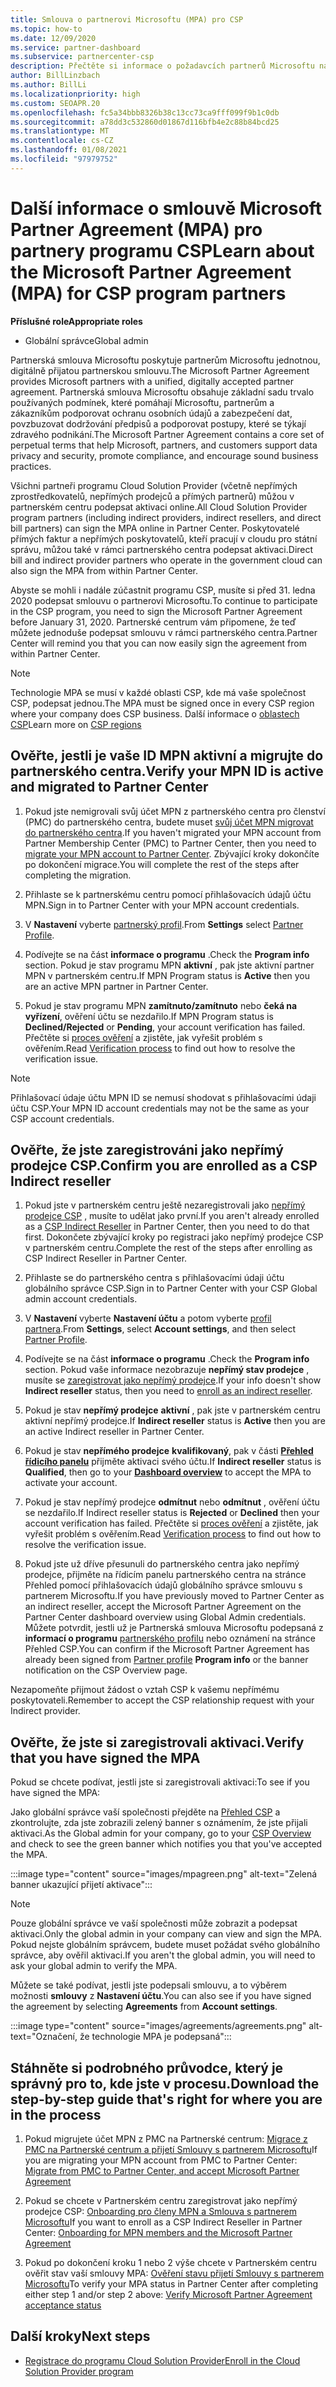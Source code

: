 ```yaml
---
title: Smlouva o partnerovi Microsoftu (MPA) pro CSP
ms.topic: how-to
ms.date: 12/09/2020
ms.service: partner-dashboard
ms.subservice: partnercenter-csp
description: Přečtěte si informace o požadavcích partnerů Microsoftu na partnery pro podepsání a ověření této sjednocené a digitálně přijatelné smlouvy o partnerovi od Microsoftu (MPA).
author: BillLinzbach
ms.author: BillLi
ms.localizationpriority: high
ms.custom: SEOAPR.20
ms.openlocfilehash: fc5a34bbb8326b38c13cc73ca9fff099f9b1c0db
ms.sourcegitcommit: a78dd3c532860d01867d116bfb4e2c88b84bcd25
ms.translationtype: MT
ms.contentlocale: cs-CZ
ms.lasthandoff: 01/08/2021
ms.locfileid: "97979752"
---
```

# <a name="learn-about-the-microsoft-partner-agreement-mpa-for-csp-program-partners"></a><span data-ttu-id="cd430-103">Další informace o smlouvě Microsoft Partner Agreement (MPA) pro partnery programu CSP</span><span class="sxs-lookup"><span data-stu-id="cd430-103">Learn about the Microsoft Partner Agreement (MPA) for CSP program partners</span></span>

<span data-ttu-id="cd430-104">**Příslušné role**</span><span class="sxs-lookup"><span data-stu-id="cd430-104">**Appropriate roles**</span></span>

- <span data-ttu-id="cd430-105">Globální správce</span><span class="sxs-lookup"><span data-stu-id="cd430-105">Global admin</span></span>

<span data-ttu-id="cd430-106">Partnerská smlouva Microsoftu poskytuje partnerům Microsoftu jednotnou, digitálně přijatou partnerskou smlouvu.</span><span class="sxs-lookup"><span data-stu-id="cd430-106">The Microsoft Partner Agreement provides Microsoft partners with a unified, digitally accepted partner agreement.</span></span> <span data-ttu-id="cd430-107">Partnerská smlouva Microsoftu obsahuje základní sadu trvalo používaných podmínek, které pomáhají Microsoftu, partnerům a zákazníkům podporovat ochranu osobních údajů a zabezpečení dat, povzbuzovat dodržování předpisů a podporovat postupy, které se týkají zdravého podnikání.</span><span class="sxs-lookup"><span data-stu-id="cd430-107">The Microsoft Partner Agreement contains a core set of perpetual terms that help Microsoft, partners, and customers support data privacy and security, promote compliance, and encourage sound business practices.</span></span>

<span data-ttu-id="cd430-108">Všichni partneři programu Cloud Solution Provider (včetně nepřímých zprostředkovatelů, nepřímých prodejců a přímých partnerů) můžou v partnerském centru podepsat aktivaci online.</span><span class="sxs-lookup"><span data-stu-id="cd430-108">All Cloud Solution Provider program partners (including indirect providers, indirect resellers, and direct bill partners) can sign the MPA online in Partner Center.</span></span> <span data-ttu-id="cd430-109">Poskytovatelé přímých faktur a nepřímých poskytovatelů, kteří pracují v cloudu pro státní správu, můžou také v rámci partnerského centra podepsat aktivaci.</span><span class="sxs-lookup"><span data-stu-id="cd430-109">Direct bill and indirect provider partners who operate in the government cloud can also sign the MPA from within Partner Center.</span></span>

<span data-ttu-id="cd430-110">Abyste se mohli i nadále zúčastnit programu CSP, musíte si před 31. ledna 2020 podepsat smlouvu o partnerovi Microsoftu.</span><span class="sxs-lookup"><span data-stu-id="cd430-110">To continue to participate in the CSP program, you need to sign the Microsoft Partner Agreement before January 31, 2020.</span></span> <span data-ttu-id="cd430-111">Partnerské centrum vám připomene, že teď můžete jednoduše podepsat smlouvu v rámci partnerského centra.</span><span class="sxs-lookup"><span data-stu-id="cd430-111">Partner Center will remind you that you can now easily sign the agreement from within Partner Center.</span></span>

>[!NOTE]
><span data-ttu-id="cd430-112">Technologie MPA se musí v každé oblasti CSP, kde má vaše společnost CSP, podepsat jednou.</span><span class="sxs-lookup"><span data-stu-id="cd430-112">The MPA must be signed once in every CSP region where your company does CSP business.</span></span> <span data-ttu-id="cd430-113">Další informace o [oblastech CSP](regional-authorization-overview.md)</span><span class="sxs-lookup"><span data-stu-id="cd430-113">Learn more on [CSP regions](regional-authorization-overview.md)</span></span> 

## <a name="verify-your-mpn-id-is-active-and-migrated-to-partner-center"></a><span data-ttu-id="cd430-114">Ověřte, jestli je vaše ID MPN aktivní a migrujte do partnerského centra.</span><span class="sxs-lookup"><span data-stu-id="cd430-114">Verify your MPN ID is active and migrated to Partner Center</span></span>

1. <span data-ttu-id="cd430-115">Pokud jste nemigrovali svůj účet MPN z partnerského centra pro členství (PMC) do partnerského centra, budete muset [svůj účet MPN migrovat do partnerského centra](move-pmc-pc-map.md).</span><span class="sxs-lookup"><span data-stu-id="cd430-115">If you haven't migrated your MPN account from Partner Membership Center (PMC) to Partner Center, then you need to [migrate your MPN account to Partner Center](move-pmc-pc-map.md).</span></span> <span data-ttu-id="cd430-116">Zbývající kroky dokončíte po dokončení migrace.</span><span class="sxs-lookup"><span data-stu-id="cd430-116">You will complete the rest of the steps after completing the migration.</span></span> 

1. <span data-ttu-id="cd430-117">Přihlaste se k partnerskému centru pomocí přihlašovacích údajů účtu MPN.</span><span class="sxs-lookup"><span data-stu-id="cd430-117">Sign in to Partner Center with your MPN account credentials.</span></span>
 
1. <span data-ttu-id="cd430-118">V **Nastavení** vyberte [partnerský profil](https://partner.microsoft.com/pcv/accountsettings/connectedpartnerprofile).</span><span class="sxs-lookup"><span data-stu-id="cd430-118">From **Settings** select [Partner Profile](https://partner.microsoft.com/pcv/accountsettings/connectedpartnerprofile).</span></span>

1. <span data-ttu-id="cd430-119">Podívejte se na část **informace o programu** .</span><span class="sxs-lookup"><span data-stu-id="cd430-119">Check the **Program info** section.</span></span> <span data-ttu-id="cd430-120">Pokud je stav programu MPN **aktivní** , pak jste aktivní partner MPN v partnerském centru.</span><span class="sxs-lookup"><span data-stu-id="cd430-120">If MPN Program status is **Active** then you are an active MPN partner in Partner Center.</span></span>
 
1. <span data-ttu-id="cd430-121">Pokud je stav programu MPN **zamítnuto/zamítnuto** nebo **čeká na vyřízení**, ověření účtu se nezdařilo.</span><span class="sxs-lookup"><span data-stu-id="cd430-121">If MPN Program status is **Declined/Rejected** or **Pending**, your account verification has failed.</span></span> <span data-ttu-id="cd430-122">Přečtěte si [proces ověření](verification-responses.md) a zjistěte, jak vyřešit problém s ověřením.</span><span class="sxs-lookup"><span data-stu-id="cd430-122">Read [Verification process](verification-responses.md) to find out how to resolve the verification issue.</span></span>



>[!NOTE]
><span data-ttu-id="cd430-123">Přihlašovací údaje účtu MPN ID se nemusí shodovat s přihlašovacími údaji účtu CSP.</span><span class="sxs-lookup"><span data-stu-id="cd430-123">Your MPN ID account credentials may not be the same as your CSP account credentials.</span></span>

## <a name="confirm-you-are-enrolled-as-a-csp-indirect-reseller"></a><span data-ttu-id="cd430-124">Ověřte, že jste zaregistrováni jako nepřímý prodejce CSP.</span><span class="sxs-lookup"><span data-stu-id="cd430-124">Confirm you are enrolled as a CSP Indirect reseller</span></span>

1. <span data-ttu-id="cd430-125">Pokud jste v partnerském centru ještě nezaregistrovali jako [nepřímý prodejce CSP](indirect-reseller-tasks-in-partner-center.md) , musíte to udělat jako první.</span><span class="sxs-lookup"><span data-stu-id="cd430-125">If you aren't already enrolled as a [CSP Indirect Reseller](indirect-reseller-tasks-in-partner-center.md) in Partner Center, then you need to do that first.</span></span> <span data-ttu-id="cd430-126">Dokončete zbývající kroky po registraci jako nepřímý prodejce CSP v partnerském centru.</span><span class="sxs-lookup"><span data-stu-id="cd430-126">Complete the rest of the steps after enrolling as CSP Indirect Reseller in Partner Center.</span></span>

1. <span data-ttu-id="cd430-127">Přihlaste se do partnerského centra s přihlašovacími údaji účtu globálního správce CSP.</span><span class="sxs-lookup"><span data-stu-id="cd430-127">Sign in to Partner Center with your CSP Global admin account credentials.</span></span>

1. <span data-ttu-id="cd430-128">V **Nastavení** vyberte **Nastavení účtu** a potom vyberte [profil partnera](https://partner.microsoft.com/pcv/accountsettings/partnerprofile).</span><span class="sxs-lookup"><span data-stu-id="cd430-128">From **Settings**, select **Account settings**, and then select [Partner Profile](https://partner.microsoft.com/pcv/accountsettings/partnerprofile).</span></span>

1. <span data-ttu-id="cd430-129">Podívejte se na část **informace o programu** .</span><span class="sxs-lookup"><span data-stu-id="cd430-129">Check the **Program info** section.</span></span> <span data-ttu-id="cd430-130">Pokud vaše informace nezobrazuje **nepřímý stav prodejce** , musíte se [zaregistrovat jako nepřímý prodejce](indirect-reseller-tasks-in-partner-center.md).</span><span class="sxs-lookup"><span data-stu-id="cd430-130">If your info doesn't show **Indirect reseller** status, then you need to [enroll as an indirect reseller](indirect-reseller-tasks-in-partner-center.md).</span></span>

1. <span data-ttu-id="cd430-131">Pokud je stav  **nepřímý prodejce** **aktivní** , pak jste v partnerském centru aktivní nepřímý prodejce.</span><span class="sxs-lookup"><span data-stu-id="cd430-131">If  **Indirect reseller** status is **Active** then you are an active Indirect reseller in Partner Center.</span></span>
 
4. <span data-ttu-id="cd430-132">Pokud je stav  **nepřímého prodejce** **kvalifikovaný**, pak v části [**Přehled řídicího panelu**](https://partner.microsoft.com/pcv/dashboard/overview) přijměte aktivaci svého účtu.</span><span class="sxs-lookup"><span data-stu-id="cd430-132">If  **Indirect reseller** status is **Qualified**, then go to your [**Dashboard overview**](https://partner.microsoft.com/pcv/dashboard/overview) to accept the MPA to activate your account.</span></span>
 
1. <span data-ttu-id="cd430-133">Pokud je stav nepřímý prodejce **odmítnut** nebo **odmítnut** , ověření účtu se nezdařilo.</span><span class="sxs-lookup"><span data-stu-id="cd430-133">If Indirect reseller status is **Rejected** or **Declined** then your account verification has failed.</span></span> <span data-ttu-id="cd430-134">Přečtěte si [proces ověření](verification-responses.md) a zjistěte, jak vyřešit problém s ověřením.</span><span class="sxs-lookup"><span data-stu-id="cd430-134">Read [Verification process](verification-responses.md) to find out how to resolve the verification issue.</span></span>

1. <span data-ttu-id="cd430-135">Pokud jste už dříve přesunuli do partnerského centra jako nepřímý prodejce, přijměte na řídicím panelu partnerského centra na stránce Přehled pomocí přihlašovacích údajů globálního správce smlouvu s partnerem Microsoftu.</span><span class="sxs-lookup"><span data-stu-id="cd430-135">If you have previously moved to Partner Center as an indirect reseller, accept the Microsoft Partner Agreement on the Partner Center dashboard overview using Global Admin credentials.</span></span> <span data-ttu-id="cd430-136">Můžete potvrdit, jestli už je Partnerská smlouva Microsoftu podepsaná z **informací o programu** [partnerského profilu](https://partner.microsoft.com/pcv/accountsettings/partnerprofile) nebo oznámení na stránce Přehled CSP.</span><span class="sxs-lookup"><span data-stu-id="cd430-136">You can confirm if the Microsoft Partner Agreement has already been signed from [Partner profile](https://partner.microsoft.com/pcv/accountsettings/partnerprofile) **Program info** or the banner notification on the CSP Overview page.</span></span>

<span data-ttu-id="cd430-137">Nezapomeňte přijmout žádost o vztah CSP k vašemu nepřímému poskytovateli.</span><span class="sxs-lookup"><span data-stu-id="cd430-137">Remember to accept the CSP relationship request with your Indirect provider.</span></span>

## <a name="verify-that-you-have-signed-the-mpa"></a><span data-ttu-id="cd430-138">Ověřte, že jste si zaregistrovali aktivaci.</span><span class="sxs-lookup"><span data-stu-id="cd430-138">Verify that you have signed the MPA</span></span>

<span data-ttu-id="cd430-139">Pokud se chcete podívat, jestli jste si zaregistrovali aktivaci:</span><span class="sxs-lookup"><span data-stu-id="cd430-139">To see if you have signed the MPA:</span></span>

 <span data-ttu-id="cd430-140">Jako globální správce vaší společnosti přejděte na [Přehled CSP](https://partner.microsoft.com/pcv/dashboard/overview) a zkontrolujte, zda jste zobrazili zelený banner s oznámením, že jste přijali aktivaci.</span><span class="sxs-lookup"><span data-stu-id="cd430-140">As the Global admin for your company, go to your [CSP Overview](https://partner.microsoft.com/pcv/dashboard/overview) and check to see the green banner which notifies you that you've accepted the MPA.</span></span>

 
:::image type="content" source="images/mpagreen.png" alt-text="Zelená banner ukazující přijetí aktivace":::

>[!NOTE]
><span data-ttu-id="cd430-142">Pouze globální správce ve vaší společnosti může zobrazit a podepsat aktivaci.</span><span class="sxs-lookup"><span data-stu-id="cd430-142">Only the global admin in your company can view and sign the MPA.</span></span> <span data-ttu-id="cd430-143">Pokud nejste globálním správcem, budete muset požádat svého globálního správce, aby ověřil aktivaci.</span><span class="sxs-lookup"><span data-stu-id="cd430-143">If you aren't the global admin, you will need to ask your global admin to verify the MPA.</span></span>

<span data-ttu-id="cd430-144">Můžete se také podívat, jestli jste podepsali smlouvu, a to výběrem možnosti **smlouvy** z **Nastavení účtu**.</span><span class="sxs-lookup"><span data-stu-id="cd430-144">You can also see if you have signed the agreement by selecting **Agreements** from **Account settings**.</span></span>

:::image type="content" source="images/agreements/agreements.png" alt-text="Označení, že technologie MPA je podepsaná":::


## <a name="download-the-step-by-step-guide-thats-right-for-where-you-are-in-the-process"></a><span data-ttu-id="cd430-146">Stáhněte si podrobného průvodce, který je správný pro to, kde jste v procesu.</span><span class="sxs-lookup"><span data-stu-id="cd430-146">Download the step-by-step guide that's right for where you are in the process</span></span>

1. <span data-ttu-id="cd430-147">Pokud migrujete účet MPN z PMC na Partnerské centrum: [Migrace z PMC na Partnerské centrum a přijetí Smlouvy s partnerem Microsoftu](https://assetsprod.microsoft.com/mpn/migrate-pmc-pc-mpa-guide.pptx)</span><span class="sxs-lookup"><span data-stu-id="cd430-147">If you are migrating your MPN account from PMC to Partner Center: [Migrate from PMC to Partner Center, and accept Microsoft Partner Agreement](https://assetsprod.microsoft.com/mpn/migrate-pmc-pc-mpa-guide.pptx)</span></span>

2. <span data-ttu-id="cd430-148">Pokud se chcete v Partnerském centru zaregistrovat jako nepřímý prodejce CSP: [Onboarding pro členy MPN a Smlouva s partnerem Microsoftu](https://assetsprod.microsoft.com/mpn/onboard-pc-csp-mpn-mpa-guide.pptx)</span><span class="sxs-lookup"><span data-stu-id="cd430-148">If you want to enroll as a CSP Indirect Reseller in Partner Center: [Onboarding for MPN members and the Microsoft Partner Agreement](https://assetsprod.microsoft.com/mpn/onboard-pc-csp-mpn-mpa-guide.pptx)</span></span>

3. <span data-ttu-id="cd430-149">Pokud po dokončení kroku 1 nebo 2 výše chcete v Partnerském centru ověřit stav vaší smlouvy MPA: [Ověření stavu přijetí Smlouvy s partnerem Microsoftu](https://assetsprod.microsoft.com/mpn/verify-mpa-acceptance-status.pptx)</span><span class="sxs-lookup"><span data-stu-id="cd430-149">To verify your MPA status in Partner Center after completing either step 1 and/or step 2 above: [Verify Microsoft Partner Agreement acceptance status](https://assetsprod.microsoft.com/mpn/verify-mpa-acceptance-status.pptx)</span></span>
 
## <a name="next-steps"></a><span data-ttu-id="cd430-150">Další kroky</span><span class="sxs-lookup"><span data-stu-id="cd430-150">Next steps</span></span>

- [<span data-ttu-id="cd430-151">Registrace do programu Cloud Solution Provider</span><span class="sxs-lookup"><span data-stu-id="cd430-151">Enroll in the Cloud Solution Provider program</span></span>](enrolling-in-the-csp-program.md)
